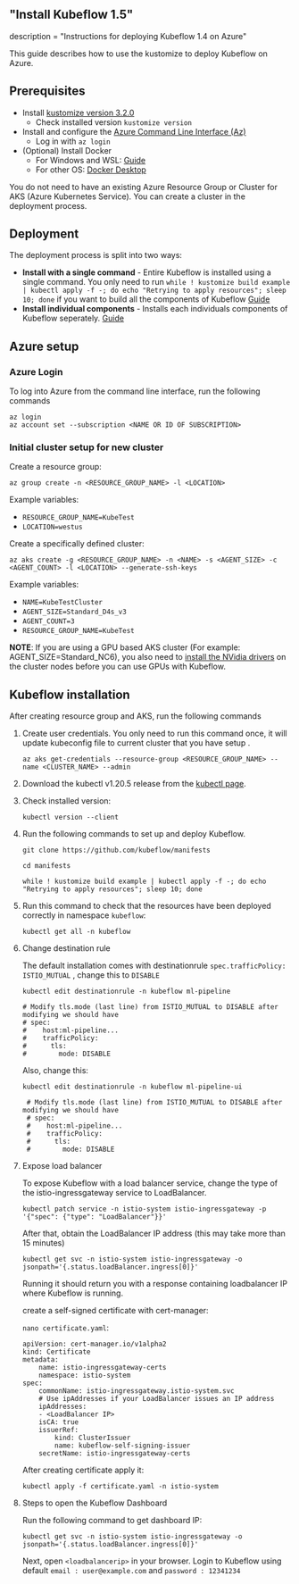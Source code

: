 

## "Install Kubeflow 1.5"
description = "Instructions for deploying Kubeflow 1.4 on Azure"

This guide describes how to use the kustomize to
deploy Kubeflow on Azure.

## Prerequisites

- Install [kustomize version 3.2.0](https://github.com/kubernetes-sigs/kustomize/releases/tag/v3.2.0) 
  - Check installed version ```kustomize version```
- Install and configure the [Azure Command Line Interface (Az)](https://docs.microsoft.com/en-us/cli/azure/install-azure-cli?view=azure-cli-latest)
  - Log in with ```az login```
- (Optional) Install Docker
  - For Windows and WSL: [Guide](https://docs.docker.com/docker-for-windows/wsl/)
  - For other OS: [Docker Desktop](https://docs.docker.com/docker-hub/)

You do not need to have an existing Azure Resource Group or Cluster for AKS (Azure Kubernetes Service). You can create a cluster in the deployment process.

## Deployment

The deployment process is split into two ways:

* **Install with a single command** - Entire Kubeflow is installed using a single command. You only need to run `while ! kustomize build example | kubectl apply -f -; do echo "Retrying to apply resources"; sleep 10; done` if you want
  to build all the components of Kubeflow [Guide](https://github.com/kubeflow/manifests#install-with-a-single-command)
* **Install individual components** - Installs each individuals components of Kubeflow seperately. [Guide](https://github.com/kubeflow/manifests#install-individual-components)

## Azure setup

### Azure Login

To log into Azure from the command line interface, run the following commands

  ```
  az login
  az account set --subscription <NAME OR ID OF SUBSCRIPTION>
  ```

### Initial cluster setup for new cluster

Create a resource group:

  ```
  az group create -n <RESOURCE_GROUP_NAME> -l <LOCATION>
  ```

Example variables:

- `RESOURCE_GROUP_NAME=KubeTest`
- `LOCATION=westus`

Create a specifically defined cluster:
  
  ```
  az aks create -g <RESOURCE_GROUP_NAME> -n <NAME> -s <AGENT_SIZE> -c <AGENT_COUNT> -l <LOCATION> --generate-ssh-keys
  ```

Example variables:

- `NAME=KubeTestCluster`
- `AGENT_SIZE=Standard_D4s_v3`
- `AGENT_COUNT=3`
- `RESOURCE_GROUP_NAME=KubeTest`

**NOTE**:  If you are using a GPU based AKS cluster (For example: AGENT_SIZE=Standard_NC6), you also need to [install the NVidia drivers](https://docs.microsoft.com/azure/aks/gpu-cluster#install-nvidia-drivers) on the cluster nodes before you can use GPUs with Kubeflow.

## Kubeflow installation

After creating resource group and AKS, run the following commands

1. Create user credentials. You only need to run this command once, it will update kubeconfig file to current cluster that you have setup .

    ```
    az aks get-credentials --resource-group <RESOURCE_GROUP_NAME> --name <CLUSTER_NAME> --admin
    ```

1. Download the kubectl v1.20.5 release from the
  [kubectl page](https://kubernetes.io/docs/tasks/tools/install-kubectl-linux/#install-kubectl-binary-with-curl-on-linux).

1. Check installed version:

    ```
    kubectl version --client
    ```

1. Run the following commands to set up and deploy Kubeflow. 
    ```
    git clone https://github.com/kubeflow/manifests

    cd manifests

    while ! kustomize build example | kubectl apply -f -; do echo "Retrying to apply resources"; sleep 10; done
    ```

2. Run this command to check that the resources have been deployed correctly in namespace `kubeflow`:

      ```
      kubectl get all -n kubeflow
      ```  

3. Change destination rule

    The default installation comes with destinationrule `spec.trafficPolicy: ISTIO_MUTUAL` , change this to `DISABLE`

     ```
     kubectl edit destinationrule -n kubeflow ml-pipeline

     # Modify tls.mode (last line) from ISTIO_MUTUAL to DISABLE after modifying we should have
     # spec:
     #    host:ml-pipeline...
     #    trafficPolicy:
     #      tls:
     #        mode: DISABLE
     ```

    Also, change this:
    ```
    kubectl edit destinationrule -n kubeflow ml-pipeline-ui

     # Modify tls.mode (last line) from ISTIO_MUTUAL to DISABLE after modifying we should have
     # spec:
     #    host:ml-pipeline...
     #    trafficPolicy:
     #      tls:
     #        mode: DISABLE
    ```

  
4. Expose load balancer

    To expose Kubeflow with a load balancer service, change the type of the istio-ingressgateway service to LoadBalancer.
    ```
    kubectl patch service -n istio-system istio-ingressgateway -p '{"spec": {"type": "LoadBalancer"}}'
    ```

    After that, obtain the LoadBalancer IP address (this may take more than 15 minutes)
    ```
    kubectl get svc -n istio-system istio-ingressgateway -o jsonpath='{.status.loadBalancer.ingress[0]}'
    ```
    Running it should return you with a response containing loadbalancer IP where Kubeflow is running.
    
    create a self-signed certificate with cert-manager:

    `nano certificate.yaml`:
    ```
    apiVersion: cert-manager.io/v1alpha2
    kind: Certificate
    metadata:
        name: istio-ingressgateway-certs
        namespace: istio-system
    spec:
        commonName: istio-ingressgateway.istio-system.svc
        # Use ipAddresses if your LoadBalancer issues an IP address
        ipAddresses:
        - <LoadBalancer IP>
        isCA: true
        issuerRef:
            kind: ClusterIssuer
            name: kubeflow-self-signing-issuer
        secretName: istio-ingressgateway-certs

    ```
    After creating certificate apply it:
    ```
    kubectl apply -f certificate.yaml -n istio-system
    ```



5. Steps to open the Kubeflow Dashboard  

    Run the following command to get dashboard IP:
    ```
    kubectl get svc -n istio-system istio-ingressgateway -o jsonpath='{.status.loadBalancer.ingress[0]}'
    ```

    Next, open `<loadbalancerip>` in your browser. Login to Kubeflow using default `email : user@example.com` and `password : 12341234` 


